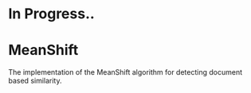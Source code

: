 # In Progress..

# MeanShift
The implementation of the MeanShift algorithm for detecting document based similarity.

